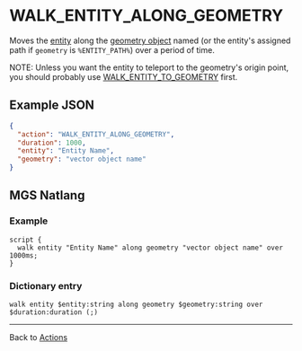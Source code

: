 # WALK_ENTITY_ALONG_GEOMETRY

Moves the [entity](../entities) along the [geometry object](../maps/vector_objects) named (or the entity's assigned path if `geometry` is `%ENTITY_PATH%`) over a period of time.

NOTE: Unless you want the entity to teleport to the geometry's origin point, you should probably use [WALK_ENTITY_TO_GEOMETRY](../actions/WALK_ENTITY_TO_GEOMETRY) first.

## Example JSON

```json
{
  "action": "WALK_ENTITY_ALONG_GEOMETRY",
  "duration": 1000,
  "entity": "Entity Name",
  "geometry": "vector object name"
}
```

## MGS Natlang

### Example

```mgs
script {
  walk entity "Entity Name" along geometry "vector object name" over 1000ms;
}
```

### Dictionary entry

```
walk entity $entity:string along geometry $geometry:string over $duration:duration (;)
```

---

Back to [Actions](../actions)
